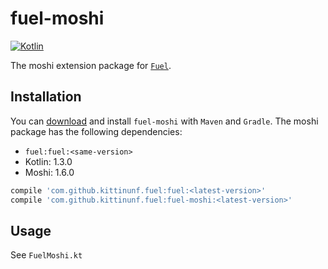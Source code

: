 # fuel-moshi
[![Kotlin](https://img.shields.io/badge/Kotlin-1.3.0-blue.svg)](https://kotlinlang.org)

The moshi extension package for [`Fuel`](../README.md).

## Installation

You can [download](https://bintray.com/kittinunf/maven/Fuel-Android/_latestVersion) and install `fuel-moshi` with `Maven` and `Gradle`. The moshi package has the following dependencies:
* `fuel:fuel:<same-version>`
* Kotlin: 1.3.0
* Moshi: 1.6.0

```groovy
compile 'com.github.kittinunf.fuel:fuel:<latest-version>'
compile 'com.github.kittinunf.fuel:fuel-moshi:<latest-version>'
```

## Usage

See `FuelMoshi.kt`